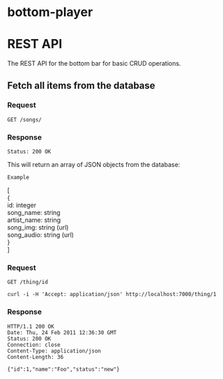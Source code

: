 # bottom-player

# REST API

The REST API for the bottom bar for basic CRUD operations.

## Fetch all items from the database

### Request

`GET /songs/`

### Response

`Status: 200 OK`

This will return an array of JSON objects from the database:

`Example`

[  
    {  
        id: integer<br/>
        song_name: string  
        artist_name: string  
        song_img: string (url)  
        song_audio: string (url)  
    }  
]

### Request

`GET /thing/id`

    curl -i -H 'Accept: application/json' http://localhost:7000/thing/1

### Response

    HTTP/1.1 200 OK
    Date: Thu, 24 Feb 2011 12:36:30 GMT
    Status: 200 OK
    Connection: close
    Content-Type: application/json
    Content-Length: 36

    {"id":1,"name":"Foo","status":"new"}